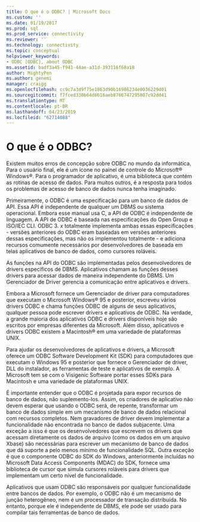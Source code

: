 ```yaml
---
title: O que é o ODBC? | Microsoft Docs
ms.custom: ''
ms.date: 01/19/2017
ms.prod: sql
ms.prod_service: connectivity
ms.reviewer: ''
ms.technology: connectivity
ms.topic: conceptual
helpviewer_keywords:
- ODBC [ODBC], about ODBC
ms.assetid: badf3a45-f941-44ae-a31d-393116f68a18
author: MightyPen
ms.author: genemi
manager: craigg
ms.openlocfilehash: cc9c7a3d9f75e1863d90b16986234e0036229d01
ms.sourcegitcommit: f7fced330b64d6616aeb8766747295807c92dd41
ms.translationtype: MT
ms.contentlocale: pt-BR
ms.lasthandoff: 04/23/2019
ms.locfileid: "62714088"
---
```

# <a name="what-is-odbc"></a>O que é o ODBC?
Existem muitos erros de concepção sobre ODBC no mundo da informática. Para o usuário final, ele é um ícone no painel de controle do Microsoft® Windows®. Para o programador de aplicativo, é uma biblioteca que contém as rotinas de acesso de dados. Para muitos outros, é a resposta para todos os problemas de acesso de banco de dados nunca tenha imaginado.  
  
 Primeiramente, o ODBC é uma especificação para um banco de dados de API. Essa API é independente de qualquer um DBMS ou sistema operacional. Embora esse manual usa C, a API de ODBC é independente de linguagem. A API de ODBC é baseada nas especificações do Open Group e ISO/IEC CLI. ODBC 3. *x* totalmente implementa ambas essas especificações - versões anteriores do ODBC eram baseadas em versões anteriores dessas especificações, mas não os implementou totalmente - e adiciona recursos comumente necessários por desenvolvedores de baseada em telas aplicativos de banco de dados, como cursores roláveis.  
  
 As funções na API do ODBC são implementadas pelos desenvolvedores de drivers específicos de DBMS. Aplicativos chamam as funções desses drivers para acessar dados de maneira independente do DBMS. Um Gerenciador de Driver gerencia a comunicação entre aplicativos e drivers.  
  
 Embora a Microsoft fornece um Gerenciador de driver para computadores que executam o Microsoft Windows® 95 e posterior, escreveu vários drivers ODBC e chama funções ODBC de alguns de seus aplicativos, qualquer pessoa pode escrever drivers e aplicativos de ODBC. Na verdade, a grande maioria dos aplicativos ODBC e drivers disponíveis hoje são escritos por empresas diferentes da Microsoft. Além disso, aplicativos e drivers ODBC existem a Macintosh® em uma variedade de plataformas UNIX.  
  
 Para ajudar os desenvolvedores de aplicativos e drivers, a Microsoft oferece um ODBC Software Development Kit (SDK) para computadores que executam o Windows 95 e posterior que fornece o Gerenciador de driver, DLL do instalador, as ferramentas de teste e aplicativos de exemplo. A Microsoft tem se com o Visigenic Software portar esses SDKs para Macintosh e uma variedade de plataformas UNIX.  
  
 É importante entender que o ODBC é projetada para expor recursos de banco de dados, não suplemento-los. Assim, os criadores de aplicativo não devem esperar que usando o ODBC será, de repente, transformar um banco de dados simple em um mecanismo de banco de dados relacional com recursos completos. Nem gravadores de driver devem implementar a funcionalidade não encontrada no banco de dados subjacente. Uma exceção a isso é que os desenvolvedores que escrevem os drivers que acessam diretamente os dados de arquivo (como os dados em um arquivo Xbase) são necessárias para escrever um mecanismo de banco de dados que dá suporte a pelo menos mínimo de funcionalidade SQL. Outra exceção é que o componente ODBC do SDK do Windows, anteriormente incluídas no Microsoft Data Access Components (MDAC) do SDK, fornece uma biblioteca de cursor que simula cursores roláveis para drivers que implementam um certo nível de funcionalidade.  
  
 Aplicativos que usam ODBC são responsáveis por qualquer funcionalidade entre bancos de dados. Por exemplo, o ODBC não é um mecanismo de junção heterogêneo, nem é um processador de transação distribuída. No entanto, porque ele é independente de DBMS, ele pode ser usado para compilar tais ferramentas de banco de dados.
